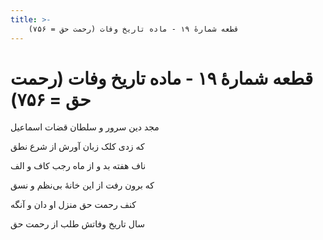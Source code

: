 ```yaml
---
title: >-
    قطعه شمارهٔ ۱۹ - ماده تاریخ وفات (رحمت حق = ۷۵۶)
---
```

# قطعه شمارهٔ ۱۹ - ماده تاریخ وفات (رحمت حق = ۷۵۶)

<div class="b" id="bn1"><div class="m1"><p>مجد دین سرور و سلطان قضات اسماعیل</p></div>
<div class="m2"><p>که زدی کلک زبان آورش از شرع نطق</p></div></div>
<div class="b" id="bn2"><div class="m1"><p>ناف هفته بد و از ماه رجب کاف و الف</p></div>
<div class="m2"><p>که برون رفت از این خانهٔ بی‌نظم و نسق</p></div></div>
<div class="b" id="bn3"><div class="m1"><p>کنف رحمت حق منزل او دان و آنگه</p></div>
<div class="m2"><p>سال تاریخ وفاتش طلب از رحمت حق</p></div></div>
